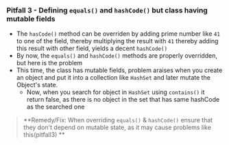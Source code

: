 ### Pitfall 3 - Defining `equals()` and `hashCode()` but class having mutable fields

- The `hasCode()` method can be overriden by adding prime number like `41` to one of the field, thereby multiplying the result with `41` thereby adding this result with other field, yields a decent `hashCode()`
- By now, the `equals()` and `hashCode()` methods are properly overridden, but here is the problem 
- This time, the class has mutable fields, problem araises when you create an object and put it into a collection like `HashSet` and later mutate the Object's state.
  - Now, when you search for object in `HashSet` using `contains()` it return false, as there is no object in the set that has same hashCode as the searched one

> **Remedy/Fix: When overriding `equals()` & `hashCode()`  ensure that they don't depend on mutable state, as it may cause problems like this(pitfall3) **